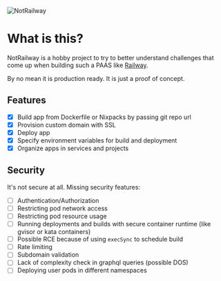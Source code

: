 ![NotRailway](https://i.imgur.com/4MGZ0be.gif)

# What is this?

NotRailway is a hobby project to try to better understand challenges that come up when building such a PAAS like [Railway](https://railway.app/).

By no mean it is production ready. It is just a proof of concept.

## Features

- [x] Build app from Dockerfile or Nixpacks by passing git repo url
- [x] Provision custom domain with SSL
- [x] Deploy app
- [x] Specify environment variables for build and deployment
- [x] Organize apps in services and projects

## Security

It's not secure at all. Missing security features:

- [ ] Authentication/Authorization
- [ ] Restricting pod network access
- [ ] Restricting pod resource usage
- [ ] Running deployments and builds with secure container runtime (like gvisor or kata containers)
- [ ] Possible RCE because of using `execSync` to schedule build
- [ ] Rate limiting
- [ ] Subdomain validation
- [ ] Lack of complexity check in graphql queries (possible DOS)
- [ ] Deploying user pods in different namespaces
